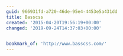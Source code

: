 ```yaml
---
guid: 966931fd-a720-46de-95e4-4453e5a431dd
title: Basscss
created: '2015-04-20T19:56:19+00:00'
changed: '2019-09-24T14:37:03+00:00'


bookmark_of: 'http://www.basscss.com/'
---
```





